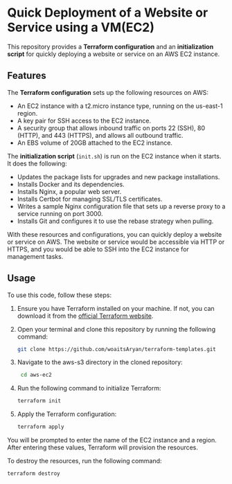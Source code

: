 # Quick Deployment of a Website or Service using a VM(EC2) 

This repository provides a **Terraform configuration** and an **initialization script** for quickly deploying a website or service on an AWS EC2 instance.

## Features

The **Terraform configuration** sets up the following resources on AWS:

- An EC2 instance with a t2.micro instance type, running on the us-east-1 region.
- A key pair for SSH access to the EC2 instance.
- A security group that allows inbound traffic on ports 22 (SSH), 80 (HTTP), and 443 (HTTPS), and allows all outbound traffic.
- An EBS volume of 20GB attached to the EC2 instance.

The **initialization script** (`init.sh`) is run on the EC2 instance when it starts. It does the following:

- Updates the package lists for upgrades and new package installations.
- Installs Docker and its dependencies.
- Installs Nginx, a popular web server.
- Installs Certbot for managing SSL/TLS certificates.
- Writes a sample Nginx configuration file that sets up a reverse proxy to a service running on port 3000.
- Installs Git and configures it to use the rebase strategy when pulling.

With these resources and configurations, you can quickly deploy a website or service on AWS. The website or service would be accessible via HTTP or HTTPS, and you would be able to SSH into the EC2 instance for management tasks.

## Usage

To use this code, follow these steps:

1. Ensure you have Terraform installed on your machine. If not, you can download it from the [official Terraform website](https://www.terraform.io/downloads.html).

2. Open your terminal and clone this repository by running the following command:

    ```bash
    git clone https://github.com/woaitsAryan/terraform-templates.git
    ```
3. Navigate to the aws-s3 directory in the cloned repository:
    
    ```bash
     cd aws-ec2
    ```
4. Run the following command to initialize Terraform:

    ```bash
    terraform init
    ```
5. Apply the Terraform configuration:

    ```bash
    terraform apply
    ```

You will be prompted to enter the name of the EC2 instance and a region. After entering these values, Terraform will provision the resources.

To destroy the resources, run the following command:


    terraform destroy

